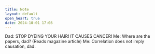 ```yaml
---
title: Note
layout: default
open_heart: true
date: 2024-10-01 17:08
---
```


Dad: STOP DYEING YOUR HAIR! IT CAUSES CANCER!
Me: Where are the papers, dad?
(Reads magazine article)
Me: Correlation does not imply causation, dad.
